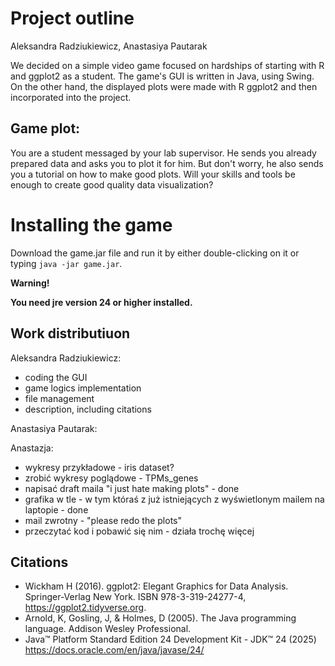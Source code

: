 # Project outline
Aleksandra Radziukiewicz, Anastasiya Pautarak  

We decided on a simple video game focused on hardships of starting with R and ggplot2 as a student. The game's 
GUI is written in Java, using Swing. On the other hand, the displayed plots were made with R ggplot2 and then 
incorporated into the project.

## Game plot:

You are a student messaged by your lab supervisor. He sends you already prepared data and asks you to plot it for him. 
But don't worry, he also sends you a tutorial on how to make good plots. Will your skills and tools be enough to 
create good quality data visualization?

# Installing the game

Download the game.jar file and run it by either double-clicking on it or typing `java -jar game.jar`.

**Warning!**

**You need jre version 24 or higher installed.**

## Work distributiuon

Aleksandra Radziukiewicz:  
* coding the GUI  
* game logics implementation  
* file management
* description, including citations

Anastasiya Pautarak:  


Anastazja:  
* wykresy przykładowe - iris dataset?  
* zrobić wykresy poglądowe - TPMs_genes  
* napisać draft maila "i just hate making plots" - done  
* grafika w tle - w tym któraś z już istniejących z wyświetlonym mailem na laptopie - done  
* mail zwrotny - "please redo the plots"  
* przeczytać kod i pobawić się nim - działa trochę więcej

## Citations

* Wickham H (2016). ggplot2: Elegant Graphics for Data Analysis. Springer-Verlag New York. ISBN 978-3-319-24277-4, https://ggplot2.tidyverse.org.
* Arnold, K, Gosling, J, & Holmes, D (2005). The Java programming language. Addison Wesley Professional.
* Java™ Platform Standard Edition 24 Development Kit - JDK™ 24 (2025) https://docs.oracle.com/en/java/javase/24/
